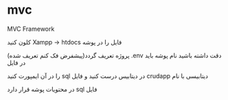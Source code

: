 # mvc
MVC Framework

کلون کنید Xampp -> htdocs فایل را در پوشه

پروژه تعریف گردد(پیشفرض فک کنم تعریف شده) .env دقت داشته باشید نام پوشه باید در فایل

را در آن ایمپورت کنید sql در دیتابیس درست کنید و فایل crudapp دیتابیسی با نام

در محتویات پوشه قرار دارد sql فایل


